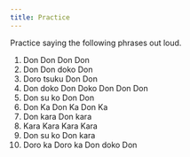 ```yaml
---
title: Practice
---
```

Practice saying the following phrases out loud.

1. Don Don Don Don
2. Don Don doko Don
3. Doro tsuku Don Don
4. Don doko Don Doko Don Don Don
5. Don su ko Don Don
6. Don Ka Don Ka Don Ka
7. Don kara Don kara
8. Kara Kara Kara Kara
9. Don su ko Don kara
10. Doro ka Doro ka Don doko Don
